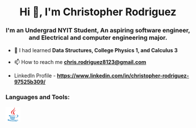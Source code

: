 <h1 align="center">Hi 👋, I'm Christopher Rodriguez</h1>
<h3 align="center"> I'm an Undergrad NYIT Student, An aspiring software engineer, and Electrical and computer engineering major.</h3>

- 🌱 I had learned **Data Structures, College Physics 1, and Calculus 3**

- 📫 How to reach me **chris.rodriguez8123@gmail.com**
- LinkedIn Profile - **https://www.linkedin.com/in/christopher-rodriguez-97525b309/**

<p align="left">
</p>

<h3 align="left">Languages and Tools:</h3>
<p align="left"> <a href="https://www.java.com" target="_blank" rel="noreferrer"> <img src="https://raw.githubusercontent.com/devicons/devicon/master/icons/java/java-original.svg" alt="java" width="40" height="40"/> </a> </p>

